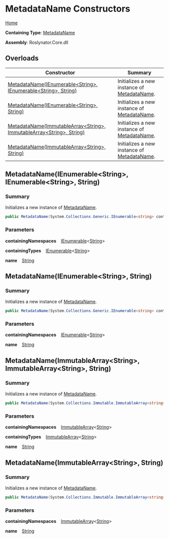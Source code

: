 # MetadataName Constructors

[Home](../../../README.md)

**Containing Type**: [MetadataName](../README.md)

**Assembly**: Roslynator\.Core\.dll

## Overloads

| Constructor | Summary |
| ----------- | ------- |
| [MetadataName(IEnumerable\<String>, IEnumerable\<String>, String)](#Roslynator_MetadataName__ctor_System_Collections_Generic_IEnumerable_System_String__System_Collections_Generic_IEnumerable_System_String__System_String_) | Initializes a new instance of [MetadataName](../README.md)\. |
| [MetadataName(IEnumerable\<String>, String)](#Roslynator_MetadataName__ctor_System_Collections_Generic_IEnumerable_System_String__System_String_) | Initializes a new instance of [MetadataName](../README.md)\. |
| [MetadataName(ImmutableArray\<String>, ImmutableArray\<String>, String)](#Roslynator_MetadataName__ctor_System_Collections_Immutable_ImmutableArray_System_String__System_Collections_Immutable_ImmutableArray_System_String__System_String_) | Initializes a new instance of [MetadataName](../README.md)\. |
| [MetadataName(ImmutableArray\<String>, String)](#Roslynator_MetadataName__ctor_System_Collections_Immutable_ImmutableArray_System_String__System_String_) | Initializes a new instance of [MetadataName](../README.md)\. |

## MetadataName\(IEnumerable\<String>, IEnumerable\<String>, String\) <a name="Roslynator_MetadataName__ctor_System_Collections_Generic_IEnumerable_System_String__System_Collections_Generic_IEnumerable_System_String__System_String_"></a>

### Summary

Initializes a new instance of [MetadataName](../README.md)\.

```csharp
public MetadataName(System.Collections.Generic.IEnumerable<string> containingNamespaces, System.Collections.Generic.IEnumerable<string> containingTypes, string name)
```

### Parameters

**containingNamespaces** &ensp; [IEnumerable](https://docs.microsoft.com/en-us/dotnet/api/system.collections.generic.ienumerable-1)\<[String](https://docs.microsoft.com/en-us/dotnet/api/system.string)>

**containingTypes** &ensp; [IEnumerable](https://docs.microsoft.com/en-us/dotnet/api/system.collections.generic.ienumerable-1)\<[String](https://docs.microsoft.com/en-us/dotnet/api/system.string)>

**name** &ensp; [String](https://docs.microsoft.com/en-us/dotnet/api/system.string)

## MetadataName\(IEnumerable\<String>, String\) <a name="Roslynator_MetadataName__ctor_System_Collections_Generic_IEnumerable_System_String__System_String_"></a>

### Summary

Initializes a new instance of [MetadataName](../README.md)\.

```csharp
public MetadataName(System.Collections.Generic.IEnumerable<string> containingNamespaces, string name)
```

### Parameters

**containingNamespaces** &ensp; [IEnumerable](https://docs.microsoft.com/en-us/dotnet/api/system.collections.generic.ienumerable-1)\<[String](https://docs.microsoft.com/en-us/dotnet/api/system.string)>

**name** &ensp; [String](https://docs.microsoft.com/en-us/dotnet/api/system.string)

## MetadataName\(ImmutableArray\<String>, ImmutableArray\<String>, String\) <a name="Roslynator_MetadataName__ctor_System_Collections_Immutable_ImmutableArray_System_String__System_Collections_Immutable_ImmutableArray_System_String__System_String_"></a>

### Summary

Initializes a new instance of [MetadataName](../README.md)\.

```csharp
public MetadataName(System.Collections.Immutable.ImmutableArray<string> containingNamespaces, System.Collections.Immutable.ImmutableArray<string> containingTypes, string name)
```

### Parameters

**containingNamespaces** &ensp; [ImmutableArray](https://docs.microsoft.com/en-us/dotnet/api/system.collections.immutable.immutablearray-1)\<[String](https://docs.microsoft.com/en-us/dotnet/api/system.string)>

**containingTypes** &ensp; [ImmutableArray](https://docs.microsoft.com/en-us/dotnet/api/system.collections.immutable.immutablearray-1)\<[String](https://docs.microsoft.com/en-us/dotnet/api/system.string)>

**name** &ensp; [String](https://docs.microsoft.com/en-us/dotnet/api/system.string)

## MetadataName\(ImmutableArray\<String>, String\) <a name="Roslynator_MetadataName__ctor_System_Collections_Immutable_ImmutableArray_System_String__System_String_"></a>

### Summary

Initializes a new instance of [MetadataName](../README.md)\.

```csharp
public MetadataName(System.Collections.Immutable.ImmutableArray<string> containingNamespaces, string name)
```

### Parameters

**containingNamespaces** &ensp; [ImmutableArray](https://docs.microsoft.com/en-us/dotnet/api/system.collections.immutable.immutablearray-1)\<[String](https://docs.microsoft.com/en-us/dotnet/api/system.string)>

**name** &ensp; [String](https://docs.microsoft.com/en-us/dotnet/api/system.string)